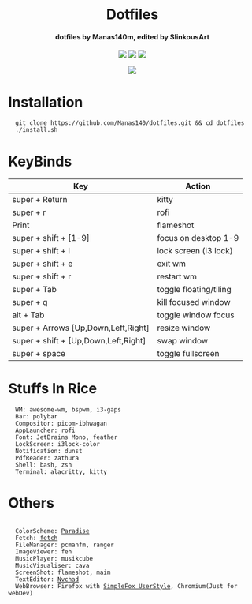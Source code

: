 <h1 align="center">Dotfiles</h1>
<h4 align="center">dotfiles by Manas140m, edited by SlinkousArt</h4>

<p align="center">
    <a href="https://github.com/Manas140/dotfiles/stargazers"><img src="https://img.shields.io/github/stars/Manas140/dotfiles?colorA=151515&colorB=8C977D&style=for-the-badge&logo=starship"></a>
    <a href="https://github.com/Manas140/dotfiles/issues"><img src="https://img.shields.io/github/issues/Manas140/dotfiles?colorA=151515&colorB=B66467&style=for-the-badge&logo=bugatti"></a>
    <a href="https://github.com/Manas140/dotfiles/network/members"><img src="https://img.shields.io/github/forks/Manas140/dotfiles?colorA=151515&colorB=8DA3B9&style=for-the-badge&logo=github"></a>
</p>

<p align="center">
  <img src="https://user-images.githubusercontent.com/83504509/169629801-7ebede3e-4420-4543-9023-c8b24a74345a.png"> 
</p>

# Installation
```
  git clone https://github.com/Manas140/dotfiles.git && cd dotfiles
  ./install.sh 
```

# KeyBinds
| Key | Action|
| ----- | ----- |
| super + Return | kitty |
| super + r | rofi |
| Print | flameshot |
| super + shift + [1-9] | focus on desktop 1-9 |
| super + shift + l | lock screen (i3 lock) |
| super + shift + e | exit wm |
| super + shift + r | restart wm |
| super + Tab | toggle floating/tiling |
| super + q | kill focused window |
| alt + Tab | toggle window focus |
| super + Arrows [Up,Down,Left,Right] | resize window |
| super + shift + [Up,Down,Left,Right] | swap window |
| super + space | toggle fullscreen |

# Stuffs In Rice
```
  WM: awesome-wm, bspwm, i3-gaps  
  Bar: polybar
  Compositor: picom-ibhwagan
  AppLauncher: rofi
  Font: JetBrains Mono, feather
  LockScreen: i3lock-color
  Notification: dunst
  PdfReader: zathura
  Shell: bash, zsh
  Terminal: alacritty, kitty
```

# Others
<pre><code>  
  ColorScheme: <a href="https://github.com/Manas140/paradise">Paradise</a>
  Fetch: <a href="https://github.com/Manas140/fetch">fetch</a>
  FileManager: pcmanfm, ranger
  ImageViewer: feh
  MusicPlayer: musikcube
  MusicVisualiser: cava
  ScreenShot: flameshot, maim
  TextEditor: <a href="https://github.com/Nvchad">Nvchad</a>
  WebBrowser: Firefox with <a href="https://github.com/migueravila/SimpleFox">SimpleFox UserStyle</a>, Chromium(Just for webDev)
</code></pre>
